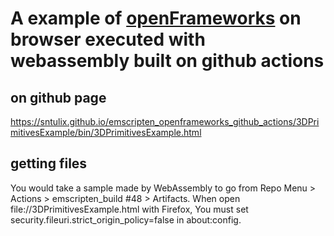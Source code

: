 # A example of [openFrameworks](https://openframeworks.cc/) on browser executed with webassembly built on github actions

## on github page
https://sntulix.github.io/emscripten_openframeworks_github_actions/3DPrimitivesExample/bin/3DPrimitivesExample.html

## getting files
You would take a sample made by WebAssembly to go from Repo Menu > Actions > emscripten_build #48 > Artifacts.
When open file://3DPrimitivesExample.html with Firefox, You must set security.fileuri.strict_origin_policy=false in about:config.
